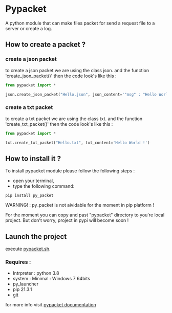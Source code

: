 # Pypacket 

A python module that can make files packet for send a request file to a server or create a log.

## How to create a packet ?

### create a json packet

to create a json packet we are using the class json.
and the function 'create_json_packet()'
then the code look's like this : 

```python
from pypacket import *

json.create_json_packet("Hello.json", json_content='"msg" : "Hello World !"')
```

### create a txt packet

to create a txt packet we are using the class txt.
and the function 'create_txt_packet()'
then the code look's like this : 

```python
from pypacket import *

txt.create_txt_packet("Hello.txt", txt_content='Hello World !')
```
## How to install it ?

To install pypacket module please follow the following steps :
- open your terminal,
- type the following command:
```
pip install py_packet
```
WARNING! : py_packet is not aividable for the moment in pip platform !

For the moment you can copy and past "pypacket" directory to you're local project. But don't worry, project in pypi will become soon !

## Launch the project

execute <a href="pypacket.sh">pypacket.sh</a>.

### Requires :

- Intrpreter : python 3.8
- system : Minimal : Windows 7 64bits
- py_launcher
- pip 21.3.1
- git

for more info visit <a href="https://bit.ly/3CGB08g">pypacket documentation</a>